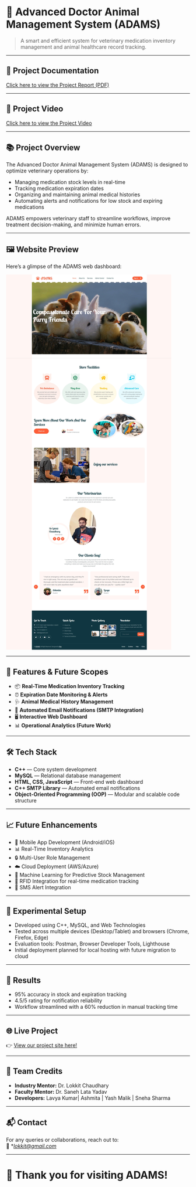 # 🐾 Advanced Doctor Animal Management System (ADAMS)

> A smart and efficient system for veterinary medication inventory management and animal healthcare record tracking.

---
## 📄 Project Documentation

[Click here to view the Project Report (PDF)](final.pdf)

---
## 🎥 Project Video

[Click here to view the Project Video](https://1drv.ms/v/c/1b29cb5322b45e96/EbfAsX5nfwBHiZJG7sSP2IEBRGOnfcP2vnzVNkbAhrxfpg?e=QFvLJp)

---
## 📚 Project Overview

The Advanced Doctor Animal Management System (ADAMS) is designed to optimize veterinary operations by:
- Managing medication stock levels in real-time
- Tracking medication expiration dates
- Organizing and maintaining animal medical histories
- Automating alerts and notifications for low stock and expiring medications

ADAMS empowers veterinary staff to streamline workflows, improve treatment decision-making, and minimize human errors.

---
## 🖼️ Website Preview

Here’s a glimpse of the ADAMS web dashboard:

![Website Screenshot](screenshot.jpeg)

---

## 🌟 Features & Future Scopes

- 📦 **Real-Time Medication Inventory Tracking**
- ⏰ **Expiration Date Monitoring & Alerts**
- 🩺 **Animal Medical History Management**
- 📧 **Automated Email Notifications (SMTP Integration)**
- 🖥️ **Interactive Web Dashboard**
- 📊 **Operational Analytics (Future Work)**

---

## 🛠️ Tech Stack

- **C++** — Core system development
- **MySQL** — Relational database management
- **HTML, CSS, JavaScript** — Front-end web dashboard
- **C++ SMTP Library** — Automated email notifications
- **Object-Oriented Programming (OOP)** — Modular and scalable code structure

---

## 📈 Future Enhancements

- 📱 Mobile App Development (Android/iOS)
- 📊 Real-Time Inventory Analytics
- 🔒 Multi-User Role Management
- ☁️ Cloud Deployment (AWS/Azure)
- 🤖 Machine Learning for Predictive Stock Management
- 📡 RFID Integration for real-time medication tracking
- 📲 SMS Alert Integration

---

## 🧪 Experimental Setup

- Developed using C++, MySQL, and Web Technologies
- Tested across multiple devices (Desktop/Tablet) and browsers (Chrome, Firefox, Edge)
- Evaluation tools: Postman, Browser Developer Tools, Lighthouse
- Initial deployment planned for local hosting with future migration to cloud

---

## 📝 Results

- 95% accuracy in stock and expiration tracking
- 4.5/5 rating for notification reliability
- Workflow streamlined with a 60% reduction in manual tracking time

---
## 🌐 Live Project

👉 [View our project site here!](https://lavyakumar.github.io/Lavya-CSE1-ADAMS/)

---

## 🤝 Team Credits

- **Industry Mentor:** Dr. Lokkit Chaudhary
- **Faculty Mentor:** Dr. Saneh Lata Yadav
- **Developers:** Lavya Kumar| Ashmita | Yash Malik | Sneha Sharma

---

## 📬 Contact

For any queries or collaborations, reach out to:  
📧 **lokkit@gmail.com* 

---

# 🐾 Thank you for visiting ADAMS!
